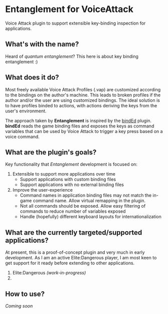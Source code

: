 # Entanglement for VoiceAttack
Voice Attack plugin to support extensible key-binding inspection for applications.

## What's with the name?
Heard of _quantum entanglement_? This here is about key binding entanglement :)

## What does it do?
Most freely available Voice Attack Profiles (.vap) are customized according to the bindings on the author's machine. This leads to broken profiles if the author and/or the user are using customized bindings. The ideal solution is to have profiles binded to actions, with actions deriving the keys from the user's environment.

The approach taken by **Entanglement** is inspired by the [bindEd](http://voiceattack.com/smf/index.php?topic=564.0) plugin. **bindEd** reads the game binding files and exposes the keys as command variables that can be used by Voice Attack to trigger a key press based on a voice command.

## What are the plugin's goals?
Key functionality that _Entanglement_ development is focused on:
1. Extensible to support more applications over time
   * Support applications with custom binding files
   * Support applications with no external binding files
2. Improve the user-experience
   * Command names in application binding files may not match the in-game command name. Allow virtual remapping in the plugin.
   * Not all commands should be exposed. Allow easy filtering of commands to reduce number of variables exposed
   * Handle (hopefully) different keyboard layouts for internationalization

## What are the currently targeted/supported applications?
At present, this is a proof-of-concept plugin and very much in early development. As I am an active Elite:Dangerous player, I am most keen to get support for it ready before extending to other applications.
1. Elite:Dangerous _(work-in-progress)_
2. <to be decided>

## How to use?
_Coming soon_
